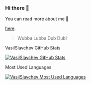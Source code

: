 <!--
**VasilSlavchev/vasilslavchev** is a ✨ _special_ ✨ repository because its `README.md` (this file) appears on your GitHub profile.
Here are some ideas to get you started:
- 🔭 I’m currently working on ...
- 🌱 I’m currently learning ...
- 👯 I’m looking to collaborate on ...
- 🤔 I’m looking for help with ...
- 💬 Ask me about ...
- 📫 How to reach me: ...
- 😄 Pronouns: ...
- ⚡ Fun fact: ...
-->
### Hi there 👋
<div class="position-relative">
    <div class="Box mt-4">
        <div class="Box-body p-4">
            <div class="d-flex flex-justify-between">
                <div class="text-mono text-small mb-3 text-bold flex-auto min-width-0">
                    <p>You can read more about me<span class="color-text-tertiary"> 👋 </span></p>
                    <p><a href="https://VasilSlavchev.info" class="no-underline Link--primary">here</a>.<p>
                </div>
            </div>
            <blockquote>
            <p>Wubba Lubba Dub Dub!</p>
            </blockquote>
            <article class="markdown-body entry-content container-lg f5" itemprop="text">
                <div class="Box pinned-item-list-item d-flex p-3 width-full public source">
                    <div class="pinned-item-list-item-content">
                        <p class="pinned-item-desc color-text-secondary text-small d-block mt-2 mb-3">
                            VasilSlavchev GitHub Stats
                        </p>
                        <p class="mb-0 f6 color-text-secondary">
                            <a href="/VasilSlavchev/projects/stargazers" class="pinned-item-meta Link--muted ">
                                <img src="https://github-readme-stats.vercel.app/api?username=VasilSlavchev&amp;show_icons=true" alt="VasilSlavchev GitHub Stats">
                            </a>
                        </p>
                    </div>
                </div>
                <div class="Box pinned-item-list-item d-flex p-3 width-full public source">
                    <div class="pinned-item-list-item-content">
                        <p class="pinned-item-desc color-text-secondary text-small d-block mt-2 mb-3">
                            Most Used Languages
                        </p>
                        <p class="mb-0 f6 color-text-secondary">
                            <a href="/VasilSlavchev/projects/stargazers" class="pinned-item-meta Link--muted ">
                                <img src="https://github-readme-stats.vercel.app/api/top-langs/?username=VasilSlavchev&amp;layout=compact" alt="VasilSlavchev Most Used Languages">
                            </a>
                        </p>
                    </div>
                </div>
            </article>
        </div>
    </div>
</div>
